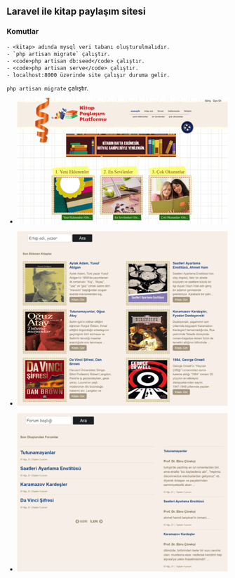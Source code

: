 ## Laravel ile kitap paylaşım sitesi

### Komutlar
  
    - <kitap> adında mysql veri tabanı oluşturulmalıdır.
    - `php artisan migrate` çalıştır.
    - <code>php artisan db:seed</code> çalıştır.
    - <code>php artisan serve</code> çalıştır.
    - localhost:8000 üzerinde site çalışır duruma gelir.

`php artisan migrate` çalıştır.

- ![Ekran görüntüsü 1](https://github.com/mehmetkesik/kitappaylasimsitesi/blob/master/kitapsitesi1.png)

- ![Ekran görüntüsü 2](https://github.com/mehmetkesik/kitappaylasimsitesi/blob/master/kitapsitesi2.png)

- ![Ekran görüntüsü 3](https://github.com/mehmetkesik/kitappaylasimsitesi/blob/master/kitapsitesi3.png)

